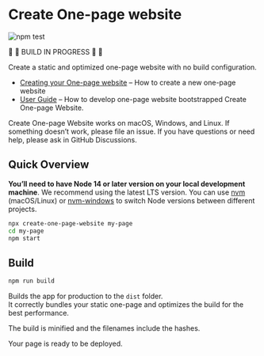 # Create One-page website

![npm test](https://github.com/cbazureau/create-one-page-website/actions/workflows/main.yml/badge.svg)

🚧 🚧 BUILD IN PROGRESS 🚧 🚧

Create a static and optimized one-page website with no build configuration.

- [Creating your One-page website](https://github.com/cbazureau/create-one-page-website) – How to create a new one-page website
- [User Guide](https://github.com/cbazureau/create-one-page-website) – How to develop one-page website bootstrapped Create One-page Website.

Create One-page Website works on macOS, Windows, and Linux.
If something doesn’t work, please file an issue.
If you have questions or need help, please ask in GitHub Discussions.

## Quick Overview

**You’ll need to have Node 14 or later version on your local development machine**. We recommend using the latest LTS version. You can use [nvm](https://github.com/creationix/nvm#installation) (macOS/Linux) or [nvm-windows](https://github.com/coreybutler/nvm-windows#node-version-manager-nvm-for-windows) to switch Node versions between different projects.

```sh
npx create-one-page-website my-page
cd my-page
npm start
```

## Build

```sh
npm run build
```

Builds the app for production to the `dist` folder.<br>
It correctly bundles your static one-page and optimizes the build for the best performance.

The build is minified and the filenames include the hashes.<br>

Your page is ready to be deployed.
